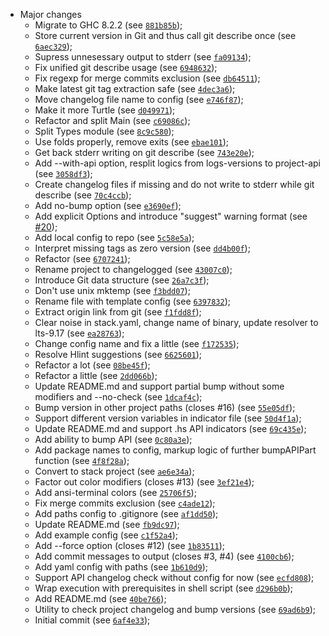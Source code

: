 * Major changes
  - Migrate to GHC 8.2.2 (see [`881b85b`](https://github.com/GetShopTV/changelogged/commit/881b85b));
  - Store current version in Git and thus call git describe once (see [`6aec329`](https://github.com/GetShopTV/changelogged/commit/6aec329));
  - Supress unnesessary output to stderr (see [`fa09134`](https://github.com/GetShopTV/changelogged/commit/fa09134));
  - Fix unified git describe usage (see [`6948632`](https://github.com/GetShopTV/changelogged/commit/6948632));
  - Fix regexp for merge commits exclusion (see [`db64511`](https://github.com/GetShopTV/changelogged/commit/db64511));
  - Make latest git tag extraction safe (see [`4dec3a6`](https://github.com/GetShopTV/changelogged/commit/4dec3a6));
  - Move changelog file name to config (see [`e746f87`](https://github.com/GetShopTV/changelogged/commit/e746f87));
  - Make it more Turtle (see [`d049971`](https://github.com/GetShopTV/changelogged/commit/d049971));
  - Refactor and split Main (see [`c69086c`](https://github.com/GetShopTV/changelogged/commit/c69086c));
  - Split Types module (see [`8c9c580`](https://github.com/GetShopTV/changelogged/commit/8c9c580));
  - Use folds properly, remove exits (see [`ebae101`](https://github.com/GetShopTV/changelogged/commit/ebae101));
  - Get back stderr writing on git describe (see [`743e20e`](https://github.com/GetShopTV/changelogged/commit/743e20e));
  - Add --with-api option, resplit logics from logs-versions to project-api (see [`3058df3`](https://github.com/GetShopTV/changelogged/commit/3058df3));
  - Create changelog files if missing and do not write to stderr while git describe (see [`70c4ccb`](https://github.com/GetShopTV/changelogged/commit/70c4ccb));
  - Add no-bump option (see [`e3690ef`](https://github.com/GetShopTV/changelogged/commit/e3690ef));
  - Add explicit Options and introduce "suggest" warning format (see [#20](https://github.com/GetShopTV/choo-choo/pull/20));
  - Add local config to repo (see [`5c58e5a`](https://github.com/GetShopTV/choo-choo/commit/5c58e5a));
  - Interpret missing tags as zero version (see [`dd4b00f`](https://github.com/GetShopTV/choo-choo/commit/dd4b00f));
  - Refactor (see [`6707241`](https://github.com/GetShopTV/choo-choo/commit/6707241));
  - Rename project to changelogged (see [`43007c0`](https://github.com/GetShopTV/choo-choo/commit/43007c0));
  - Introduce Git data structure (see [`26a7c3f`](https://github.com/GetShopTV/choo-choo/commit/26a7c3f));
  - Don't use unix mktemp (see [`f3bdd07`](https://github.com/GetShopTV/choo-choo/commit/f3bdd07));
  - Rename file with template config (see [`6397832`](https://github.com/GetShopTV/choo-choo/commit/6397832));
  - Extract origin link from git (see [`f1fdd8f`](https://github.com/GetShopTV/choo-choo/commit/f1fdd8f));
  - Clear noise in stack.yaml, change name of binary, update resolver to lts-9.17 (see [`ea28763`](https://github.com/GetShopTV/choo-choo/commit/ea28763));
  - Change config name and fix a little (see [`f172535`](https://github.com/GetShopTV/choo-choo/commit/f172535));
  - Resolve Hlint suggestions (see [`6625601`](https://github.com/GetShopTV/choo-choo/commit/6625601));
  - Refactor a lot (see [`08be45f`](https://github.com/GetShopTV/choo-choo/commit/08be45f));
  - Refactor a little (see [`2dd066b`](https://github.com/GetShopTV/choo-choo/commit/2dd066b));
  - Update README.md and support partial bump without some modifiers and --no-check (see [`1dcaf4c`](https://github.com/GetShopTV/choo-choo/commit/1dcaf4c));
  - Bump version in other project paths (closes #16) (see [`55e05df`](https://github.com/GetShopTV/choo-choo/commit/55e05df));
  - Support different version variables in indicator file (see [`50d4f1a`](https://github.com/GetShopTV/choo-choo/commit/50d4f1a));
  - Update README.md and support .hs API indicators (see [`69c435e`](https://github.com/GetShopTV/choo-choo/commit/69c435e));
  - Add ability to bump API (see [`0c80a3e`](https://github.com/GetShopTV/choo-choo/commit/0c80a3e));
  - Add package names to config, markup logic of further bumpAPIPart function (see [`4f8f28a`](https://github.com/GetShopTV/choo-choo/commit/4f8f28a));
  - Convert to stack project (see [`ae6e34a`](https://github.com/GetShopTV/choo-choo/commit/ae6e34a));
  - Factor out color modifiers (closes #13) (see [`3ef21e4`](https://github.com/GetShopTV/choo-choo/commit/3ef21e4));
  - Add ansi-terminal colors (see [`25706f5`](https://github.com/GetShopTV/choo-choo/commit/25706f5));
  - Fix merge commits exclusion (see [`c4ade12`](https://github.com/GetShopTV/choo-choo/commit/c4ade12));
  - Add paths config to .gitignore (see [`af1dd50`](https://github.com/GetShopTV/choo-choo/commit/af1dd50));
  - Update README.md (see [`fb9dc97`](https://github.com/GetShopTV/choo-choo/commit/fb9dc97));
  - Add example config (see [`c1f52a4`](https://github.com/GetShopTV/choo-choo/commit/c1f52a4));
  - Add --force option (closes #12) (see [`1b83511`](https://github.com/GetShopTV/choo-choo/commit/1b83511));
  - Add commit messages to output (closes #3, #4) (see [`4100cb6`](https://github.com/GetShopTV/choo-choo/commit/4100cb6));
  - Add yaml config with paths (see [`1b610d9`](https://github.com/GetShopTV/choo-choo/commit/1b610d9));
  - Support API changelog check without config for now (see [`ecfd808`](https://github.com/GetShopTV/choo-choo/commit/ecfd808));
  - Wrap execution with prerequisites in shell script (see [`d296b0b`](https://github.com/GetShopTV/choo-choo/commit/d296b0b));
  - Add README.md (see [`40be766`](https://github.com/GetShopTV/choo-choo/commit/40be766));
  - Utility to check project changelog and bump versions (see [`69ad6b9`](https://github.com/GetShopTV/choo-choo/commit/69ad6b9));
  - Initial commit (see [`6af4e33`](https://github.com/GetShopTV/choo-choo/commit/6af4e33));
